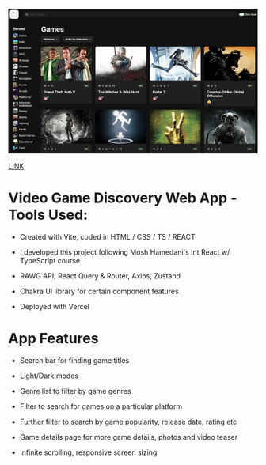 ![img](src/assets/screenshot.png)

[LINK](https://game-hub-xi-azure.vercel.app)

# Video Game Discovery Web App - Tools Used:

- Created with Vite, coded in HTML / CSS / TS / REACT

- I developed this project following Mosh Hamedani's Int React w/ TypeScript course

- RAWG API, React Query & Router, Axios, Zustand

- Chakra UI library for certain component features

- Deployed with Vercel

# App Features

- Search bar for finding game titles

- Light/Dark modes

- Genre list to filter by game genres

- Filter to search for games on a particular platform

- Further filter to search by game popularity,
  release date, rating etc

- Game details page for more game details, photos
  and video teaser

- Infinite scrolling, responsive screen sizing
